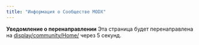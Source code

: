 ```yaml
---
title: "Информация о Сообществе MODX"
---
```


**Уведомление о перенаправлении**
Эта страница будет перенаправлена на [display/community/Home/](display/community/Home/) через 5 секунд.

